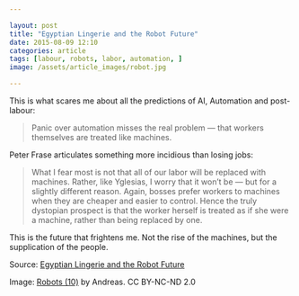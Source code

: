 ```yaml
---

layout: post
title: "Egyptian Lingerie and the Robot Future"
date: 2015-08-09 12:10
categories: article
tags: [labour, robots, labor, automation, ]
image: /assets/article_images/robot.jpg

---
```


This is what scares me about all the predictions of AI, Automation and post-labour:

>Panic over automation misses the real problem — that workers themselves are treated like machines.

Peter Frase articulates something more incidious than losing jobs:

>What I fear most is not that all of our labor will be replaced with machines. Rather, like Yglesias, I worry that it won’t be — but for a slightly different reason. Again, bosses prefer workers to machines when they are cheaper and easier to control. Hence the truly dystopian prospect is that the worker herself is treated as if she were a machine, rather than being replaced by one.

This is the future that frightens me. Not the rise of the machines, but the supplication of the people. 

Source: [Egyptian Lingerie and the Robot Future](https://www.jacobinmag.com/2015/08/new-yorker-lingerie-automation-frase/)

Image: [Robots (10)](https://flic.kr/p/5rkS6R) by Andreas. CC BY-NC-ND 2.0